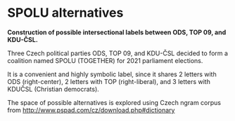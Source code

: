 # SPOLU alternatives
**Construction of possible intersectional labels between ODS, TOP 09, and KDU-ČSL.**

Three Czech political parties ODS, TOP 09, and KDU-ČSL decided to form a coalition named SPOLU (TOGETHER) for 2021 parliament elections.

It is a convenient and highly symbolic label, since it shares 2 letters with ODS (right-center), 2 letters with TOP (right-liberal), and 3 letters with KDUČSL (Christian democrats).

The space of possible alternatives is explored using Czech ngram corpus from http://www.pspad.com/cz/download.php#dictionary 

